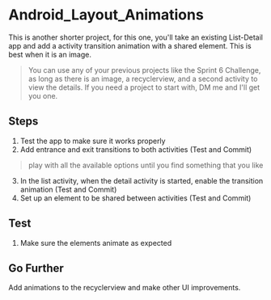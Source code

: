 # Android_Layout_Animations

This is another shorter project, for this one, you'll take an existing List-Detail app and add a activity transition animation with a shared element. This is best when it is an image.

> You can use any of your previous projects like the Sprint 6 Challenge, as long as there is an image, a recyclerview, and a second activity to view the details. If you need a project to start with, DM me and I'll get you one.

## Steps
1. Test the app to make sure it works properly
2. Add entrance and exit transitions to both activities (Test and Commit)
> play with all the available options until you find something that you like

3. In the list activity, when the detail activity is started, enable the transition animation (Test and Commit)
4. Set up an element to be shared between activities (Test and Commit)

## Test

1. Make sure the elements animate as expected

## Go Further

Add animations to the recyclerview and make other UI improvements.
